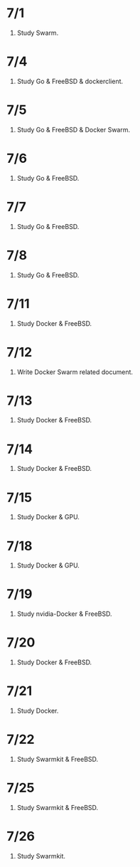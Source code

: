 # 7/1
1. Study Swarm.

# 7/4
1. Study Go & FreeBSD & dockerclient.

# 7/5
1. Study Go & FreeBSD & Docker Swarm.

# 7/6
1. Study Go & FreeBSD.

# 7/7
1. Study Go & FreeBSD.

# 7/8
1. Study Go & FreeBSD.

# 7/11
1. Study Docker & FreeBSD.

# 7/12
1. Write Docker Swarm related document.

# 7/13
1. Study Docker & FreeBSD.

# 7/14
1. Study Docker & FreeBSD.

# 7/15
1. Study Docker & GPU.

# 7/18
1. Study Docker & GPU.

# 7/19
1. Study nvidia-Docker & FreeBSD.

# 7/20
1. Study Docker & FreeBSD.

# 7/21
1. Study Docker.

# 7/22
1. Study Swarmkit & FreeBSD.

# 7/25
1. Study Swarmkit & FreeBSD.

# 7/26
1. Study Swarmkit.
